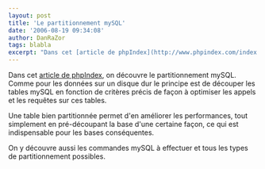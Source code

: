 ```yaml
---
layout: post
title: 'Le partitionnement mySQL'
date: '2006-08-19 09:34:08'
author: DanRaZor
tags: blabla
excerpt: "Dans cet [article de phpIndex](http://www.phpindex.com/index.php/2006/08/18/2361-les-partitions-mysql), on découvre le partitionnement mySQL.     \nComme pour les données sur un disque dur le principe est de découper les tables mySQL   en fonction de critères précis de façon à optimiser les appels et les requêtes sur ces tables.  \n  \n     …"
---
```


Dans cet [article de phpIndex](http://www.phpindex.com/index.php/2006/08/18/2361-les-partitions-mysql), on découvre le partitionnement mySQL.
Comme pour les données sur un disque dur le principe est de découper les tables mySQL   en fonction de critères précis de façon à optimiser les appels et les requêtes sur ces tables.

Une table bien partitionnée permet d'en améliorer les performances,   tout simplement en pré-découpant la base d'une certaine façon,   ce qui est indispensable pour les bases conséquentes.

On y découvre aussi les commandes mySQL à effectuer et  tous les types de partitionnement possibles.
